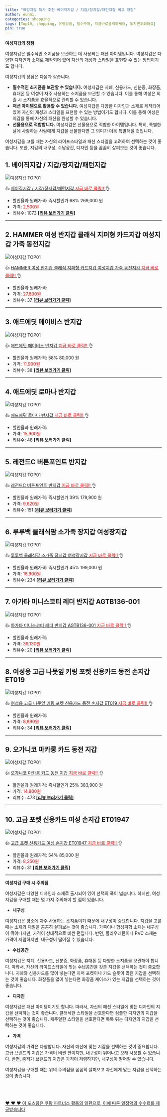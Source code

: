 ```yaml
---
title: "여성지갑 특가 추천 베이직지갑 / 지갑/장지갑/패턴지갑 비교 장점"
author: eunmi.
categories: shopping
tags: [Top10, shopping, 유행상품, 필수구매, 지금바로클릭하세요, 놓치면후회해요]
pin: true
---
```

**여성지갑의 장점**

여성지갑은 필수적인 소지품을 보관하는 데 사용되는 패션 아이템입니다. 여성지갑은 다양한 디자인과 소재로 제작되어 있어 자신의 개성과 스타일을 표현할 수 있는 방법이기도 합니다.

여성지갑의 장점은 다음과 같습니다.

* **필수적인 소지품을 보관할 수 있습니다.** 여성지갑은 지폐, 신용카드, 신분증, 화장품, 휴대폰 등 여성이 자주 사용하는 소지품을 보관할 수 있습니다. 이를 통해 여성은 외출 시 소지품을 효율적으로 관리할 수 있습니다.
* **패션 아이템으로 활용할 수 있습니다.** 여성지갑은 다양한 디자인과 소재로 제작되어 있어 자신의 개성과 스타일을 표현할 수 있는 방법이기도 합니다. 이를 통해 여성은 지갑을 통해 자신의 패션을 완성할 수 있습니다.
* **선물용으로 적합합니다.** 여성지갑은 선물용으로 적합한 아이템입니다. 특히, 특별한 날에 사랑하는 사람에게 지갑을 선물한다면 그 의미가 더욱 특별해질 것입니다.

여성지갑을 고를 때는 자신의 라이프스타일과 패션 스타일을 고려하여 선택하는 것이 좋습니다. 또한, 지갑의 내구성, 수납공간, 디자인 등을 꼼꼼히 살펴보는 것이 좋습니다.

   

## 1. 베이직지갑 / 지갑/장지갑/패턴지갑

![여성지갑 TOP01](https://thumbnail8.coupangcdn.com/thumbnails/remote/230x230ex/image/vendor_inventory/images/2017/04/18/13/6/294d56e1-b687-4244-839f-13d0ab54c2c3.jpg)


👍 [베이직지갑 / 지갑/장지갑/패턴지갑 <font color=red> 지금 바로 클릭!! </font> ](https://link.coupang.com/re/AFFSDP?lptag=AF3617701&subid=GithubCoopas&pageKey=19159082&traceid=V0-153&itemId=76879091&vendorItemId=3129478999) 👌 


- 할인율과 원래가격: 즉시할인가 68%  269,000   원
- 가격: <span style='color:red'>2,500원</span>
- 리뷰수: 1073  [**[리뷰 보러가기 클릭]**](https://link.coupang.com/re/AFFSDP?lptag=AF3617701&subid=GithubCoopas&pageKey=19159082&traceid=V0-153&itemId=76879091&vendorItemId=3129478999)

---


   

## 2. HAMMER 여성 반지갑 클래식 지퍼형 카드지갑 여성지갑 가죽 동전지갑

![여성지갑 TOP01](https://thumbnail6.coupangcdn.com/thumbnails/remote/230x230ex/image/vendor_inventory/154c/9f28a98b6ff715c98e750195dcfd2157d6e6ecb01ef16369e9d422ca849f.jpg)


👍 [HAMMER 여성 반지갑 클래식 지퍼형 카드지갑 여성지갑 가죽 동전지갑 <font color=red> 지금 바로 클릭!! </font> ](https://link.coupang.com/re/AFFSDP?lptag=AF3617701&subid=GithubCoopas&pageKey=7321081034&traceid=V0-153&itemId=18777060819&vendorItemId=85908526505) 👌 


- 할인율과 원래가격: 
- 가격: <span style='color:red'>27,800원</span>
- 리뷰수: 37  [**[리뷰 보러가기 클릭]**](https://link.coupang.com/re/AFFSDP?lptag=AF3617701&subid=GithubCoopas&pageKey=7321081034&traceid=V0-153&itemId=18777060819&vendorItemId=85908526505)

---


   

## 3. 애드에딧 메이비스 반지갑

![여성지갑 TOP01](https://thumbnail7.coupangcdn.com/thumbnails/remote/230x230ex/image/retail/images/3993257142051445-5d607b2f-0335-4c77-bb2f-bc1a6a376cc9.jpg)


👍 [애드에딧 메이비스 반지갑 <font color=red> 지금 바로 클릭!! </font> ](https://link.coupang.com/re/AFFSDP?lptag=AF3617701&subid=GithubCoopas&pageKey=269873677&traceid=V0-153&itemId=847444399&vendorItemId=5390041034) 👌 


- 할인율과 원래가격: 58%  80,000   원
- 가격: <span style='color:red'>11,900원</span>
- 리뷰수: 38  [**[리뷰 보러가기 클릭]**](https://link.coupang.com/re/AFFSDP?lptag=AF3617701&subid=GithubCoopas&pageKey=269873677&traceid=V0-153&itemId=847444399&vendorItemId=5390041034)

---


   

## 4. 애드에딧 로마나 반지갑

![여성지갑 TOP01](https://thumbnail7.coupangcdn.com/thumbnails/remote/230x230ex/image/retail/images/915271030223663-258a1ba8-9f53-4232-9014-984afa1d0f8e.jpg)


👍 [애드에딧 로마나 반지갑 <font color=red> 지금 바로 클릭!! </font> ](https://link.coupang.com/re/AFFSDP?lptag=AF3617701&subid=GithubCoopas&pageKey=1063892847&traceid=V0-153&itemId=2009798210&vendorItemId=70009657511) 👌 


- 할인율과 원래가격: 
- 가격: <span style='color:red'>15,900원</span>
- 리뷰수: 48  [**[리뷰 보러가기 클릭]**](https://link.coupang.com/re/AFFSDP?lptag=AF3617701&subid=GithubCoopas&pageKey=1063892847&traceid=V0-153&itemId=2009798210&vendorItemId=70009657511)

---


   

## 5. 레전드C 버튼포인트 반지갑

![여성지갑 TOP01](https://thumbnail10.coupangcdn.com/thumbnails/remote/230x230ex/image/retail/images/2023/07/19/14/1/d3026dfa-0a8e-4446-a562-7c7df705893a.jpg)


👍 [레전드C 버튼포인트 반지갑 <font color=red> 지금 바로 클릭!! </font> ](https://link.coupang.com/re/AFFSDP?lptag=AF3617701&subid=GithubCoopas&pageKey=7475986765&traceid=V0-153&itemId=19517489481&vendorItemId=86626203020) 👌 


- 할인율과 원래가격: 즉시할인가 39%  179,900   원
- 가격: <span style='color:red'>9,620원</span>
- 리뷰수: 151  [**[리뷰 보러가기 클릭]**](https://link.coupang.com/re/AFFSDP?lptag=AF3617701&subid=GithubCoopas&pageKey=7475986765&traceid=V0-153&itemId=19517489481&vendorItemId=86626203020)

---


   

## 6. 루루백 클래식팜 소가죽 장지갑 여성장지갑

![여성지갑 TOP01](https://thumbnail8.coupangcdn.com/thumbnails/remote/230x230ex/image/vendor_inventory/e0e7/096b9d3875e22aa45c90556c3b469fbfcabc9378efe83d28d92d2661210a.jpg)


👍 [루루백 클래식팜 소가죽 장지갑 여성장지갑 <font color=red> 지금 바로 클릭!! </font> ](https://link.coupang.com/re/AFFSDP?lptag=AF3617701&subid=GithubCoopas&pageKey=6714064088&traceid=V0-153&itemId=15596661557&vendorItemId=3120873313) 👌 


- 할인율과 원래가격: 즉시할인가 45%  199,000   원
- 가격: <span style='color:red'>16,900원</span>
- 리뷰수: 234  [**[리뷰 보러가기 클릭]**](https://link.coupang.com/re/AFFSDP?lptag=AF3617701&subid=GithubCoopas&pageKey=6714064088&traceid=V0-153&itemId=15596661557&vendorItemId=3120873313)

---


   

## 7. 아가타 미니스코티 레더 반지갑 AGTB136-001

![여성지갑 TOP01](https://thumbnail6.coupangcdn.com/thumbnails/remote/230x230ex/image/retail/images/2023/06/13/11/9/5a89b60a-3a68-4423-9738-7c09e86e860a.jpg)


👍 [아가타 미니스코티 레더 반지갑 AGTB136-001 <font color=red> 지금 바로 클릭!! </font> ](https://link.coupang.com/re/AFFSDP?lptag=AF3617701&subid=GithubCoopas&pageKey=7398044790&traceid=V0-153&itemId=19142107796&vendorItemId=86261344067) 👌 


- 할인율과 원래가격: 
- 가격: <span style='color:red'>39,130원</span>
- 리뷰수: 20  [**[리뷰 보러가기 클릭]**](https://link.coupang.com/re/AFFSDP?lptag=AF3617701&subid=GithubCoopas&pageKey=7398044790&traceid=V0-153&itemId=19142107796&vendorItemId=86261344067)

---


   

## 8. 여성용 고급 나뭇잎 키링 포켓 신용카드 동전 손지갑 ET019

![여성지갑 TOP01](https://thumbnail6.coupangcdn.com/thumbnails/remote/230x230ex/image/rs_quotation_api/jjhnyhjp/f429559d6e8d4c8597bd905547e410b5.jpg)


👍 [여성용 고급 나뭇잎 키링 포켓 신용카드 동전 손지갑 ET019 <font color=red> 지금 바로 클릭!! </font> ](https://link.coupang.com/re/AFFSDP?lptag=AF3617701&subid=GithubCoopas&pageKey=6052469966&traceid=V0-153&itemId=11096777659&vendorItemId=78376147181) 👌 


- 할인율과 원래가격: 
- 가격: <span style='color:red'>8,690원</span>
- 리뷰수: 34  [**[리뷰 보러가기 클릭]**](https://link.coupang.com/re/AFFSDP?lptag=AF3617701&subid=GithubCoopas&pageKey=6052469966&traceid=V0-153&itemId=11096777659&vendorItemId=78376147181)

---


   

## 9. 오가니코 마카롱 카드 동전 지갑

![여성지갑 TOP01](https://thumbnail6.coupangcdn.com/thumbnails/remote/230x230ex/image/vendor_inventory/45be/9c8d6077a6132ef9b2cc4c489cbf6649eb80ccee1c1617a97a2426f86ab4.jpg)


👍 [오가니코 마카롱 카드 동전 지갑 <font color=red> 지금 바로 클릭!! </font> ](https://link.coupang.com/re/AFFSDP?lptag=AF3617701&subid=GithubCoopas&pageKey=7619477807&traceid=V0-153&itemId=20197803737&vendorItemId=87349764813) 👌 


- 할인율과 원래가격: 즉시할인가 25%  383,900   원
- 가격: <span style='color:red'>14,800원</span>
- 리뷰수: 473  [**[리뷰 보러가기 클릭]**](https://link.coupang.com/re/AFFSDP?lptag=AF3617701&subid=GithubCoopas&pageKey=7619477807&traceid=V0-153&itemId=20197803737&vendorItemId=87349764813)

---


   

## 10. 고급 포켓 신용카드 여성 손지갑 ET01947

![여성지갑 TOP01](https://thumbnail8.coupangcdn.com/thumbnails/remote/230x230ex/image/rs_quotation_api/qeoat7pq/68e72f4698db432c93e65273d8c3ba57.jpg)


👍 [고급 포켓 신용카드 여성 손지갑 ET01947 <font color=red> 지금 바로 클릭!! </font> ](https://link.coupang.com/re/AFFSDP?lptag=AF3617701&subid=GithubCoopas&pageKey=6052440932&traceid=V0-153&itemId=11096656474&vendorItemId=78376026817) 👌 


- 할인율과 원래가격: 54%  85,000   원
- 가격: <span style='color:red'>8,250원</span>
- 리뷰수: 31  [**[리뷰 보러가기 클릭]**](https://link.coupang.com/re/AFFSDP?lptag=AF3617701&subid=GithubCoopas&pageKey=6052440932&traceid=V0-153&itemId=11096656474&vendorItemId=78376026817)

---
**여성지갑 구매 시 주의점**

여성지갑은 다양한 디자인과 소재로 출시되어 있어 선택의 폭이 넓습니다. 하지만, 여성지갑을 구매할 때는 몇 가지 주의해야 할 점이 있습니다.

* **내구성**

여성지갑은 평소에 자주 사용하는 소지품이기 때문에 내구성이 중요합니다. 지갑을 고를 때는 소재와 재질을 꼼꼼히 살펴보는 것이 좋습니다. 가죽이나 합성피혁 소재는 내구성이 뛰어나지만, 가격이 상대적으로 비싼 편입니다. 반면, 폴리우레탄이나 PVC 소재는 가격이 저렴하지만, 내구성이 떨어질 수 있습니다.

* **수납공간**

여성지갑은 지폐, 신용카드, 신분증, 화장품, 휴대폰 등 다양한 소지품을 보관해야 합니다. 따라서, 자신의 라이프스타일에 맞는 수납공간을 갖춘 지갑을 선택하는 것이 중요합니다. 지폐와 신용카드를 많이 넣는다면 지퍼 포켓이나 카드 슬롯이 많은 지갑을 선택하는 것이 좋습니다. 화장품을 많이 넣는다면 화장품 케이스가 있는 지갑을 선택하는 것이 좋습니다.

* **디자인**

여성지갑은 패션 아이템이기도 합니다. 따라서, 자신의 패션 스타일에 맞는 디자인의 지갑을 선택하는 것이 좋습니다. 클래식한 스타일을 선호한다면 심플한 디자인의 지갑을 선택하는 것이 좋습니다. 캐주얼한 스타일을 선호한다면 톡톡 튀는 디자인의 지갑을 선택하는 것이 좋습니다.

* **가격**

여성지갑의 가격은 다양합니다. 자신의 예산에 맞는 지갑을 선택하는 것이 중요합니다. 고급 브랜드의 지갑은 가격이 비싼 편이지만, 내구성이 뛰어나고 오래 사용할 수 있습니다. 반면, 중저가 브랜드의 지갑은 가격이 저렴하지만, 내구성이 떨어질 수 있습니다.

여성지갑을 구매할 때는 위의 주의점을 꼼꼼히 살펴보고 자신에게 맞는 지갑을 선택하는 것이 좋습니다.<br><br><br><br><br> [ ❤ ❤ ❤ 이 포스팅은 쿠팡 파트너스 활동의 일환으로, 이에 따른 일정액의 수수료를 제공받습니다](https://link.coupang.com/a/bcEFyh)